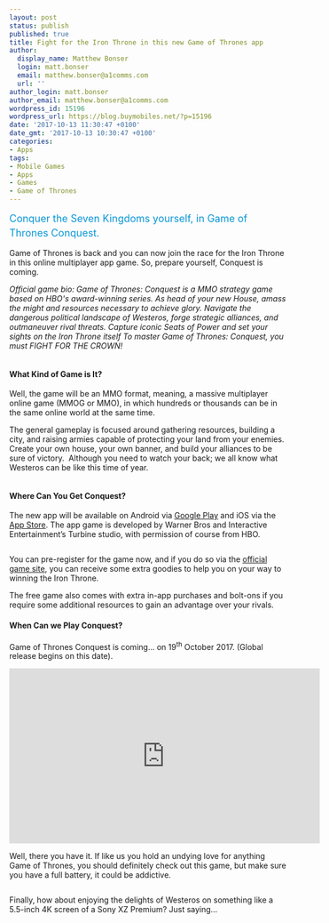 ```yaml
---
layout: post
status: publish
published: true
title: Fight for the Iron Throne in this new Game of Thrones app
author:
  display_name: Matthew Bonser
  login: matt.bonser
  email: matthew.bonser@a1comms.com
  url: ''
author_login: matt.bonser
author_email: matthew.bonser@a1comms.com
wordpress_id: 15196
wordpress_url: https://blog.buymobiles.net/?p=15196
date: '2017-10-13 11:30:47 +0100'
date_gmt: '2017-10-13 10:30:47 +0100'
categories:
- Apps
tags:
- Mobile Games
- Apps
- Games
- Game of Thrones
---
```

<p><span class="postStandFirst" style="color: #0896d5; line-height: 26px; font-size: 18px;">Conquer the Seven Kingdoms yourself, in Game of Thrones Conquest.</span></p>
<p>Game of Thrones is back and you can now join the race for the Iron Throne in this online multiplayer app game. So, prepare yourself, Conquest is coming.</p>
<p><em>Official game bio: Game of Thrones: Conquest is a MMO strategy game based on HBO's award-winning series. As head of your new House, amass the might and resources necessary to achieve glory. Navigate the dangerous political landscape of Westeros, forge strategic alliances, and outmaneuver rival threats. Capture iconic Seats of Power and set your sights on the Iron Throne itself To master Game of Thrones: Conquest, you must FIGHT FOR THE CROWN!</em></p>
<p><img class="aligncenter size-full wp-image-15205" src="https://lh3.googleusercontent.com/ebNg3TTuEppqfoJAV1Fi9zembNt1L8iphYvr82nu1PalNyLcA0wToso854dW9IZ0ki5JszuDwf6ne2xZja2EqbgrIg=s0" alt="" /></p>
<h4>What Kind of Game is It?</h4>
<p>Well, the game will be an MMO format, meaning, a massive multiplayer online game (MMOG or MMO), in which hundreds or thousands can be in the same online world at the same time.</p>
<p>The general gameplay is focused around gathering resources, building a city, and raising armies capable of protecting your land from your enemies. Create your own house, your own banner, and build your alliances to be sure of victory.&nbsp; Although you need to&nbsp;watch your back; we all know what Westeros can be like this time of year.</p>
<p><img class="aligncenter size-full wp-image-15204" src="https://lh3.googleusercontent.com/9v5GJBYj7VbX0u7jp_R9igC8c7-0W6LoV2IuvGx8PIuyl4BZRS1keFgtNuo1mTzTn2WVHd9WzGOanBfeqoW3UriN9g=s0" alt="" /></p>
<h4>Where Can You Get Conquest?</h4>
<p>The new app will be available on Android via <a href="https://play.google.com/store/apps/details?id=com.wb.goog.got.conquest&amp;hl=en" target="_blank" rel="noopener noreferrer">Google Play</a> and iOS via the <a href="https://itunes.apple.com/ph/app/game-of-thrones-conquest/id1035712810?mt=8" target="_blank" rel="noopener noreferrer">App Store</a>. The app game is developed by Warner Bros and Interactive Entertainment&rsquo;s Turbine studio, with permission of course from HBO.</p>
<p><img class="aligncenter size-full wp-image-15201" src="https://lh3.googleusercontent.com/ZGtJoA5RkEoh4J2rG2CMt4rwCaP_Ba9mnQXgvfw37hHKeFsbc7w-aAFlZB78ujPZNWduLocF7aOZkrhOt97HX8s=s0" alt="" /></p>
<p>You can pre-register for the game now, and if you do so via the <a href="https://gotconquest.com/" target="_blank" rel="noopener noreferrer">official game site</a>, you can receive some extra goodies to help you on your way to winning the Iron Throne.</p>
<p>The free game also comes with extra in-app purchases and bolt-ons if you require some additional resources to gain an advantage over your rivals.</p>
<h4>When Can we Play Conquest?</h4>
<p>Game of Thrones Conquest is coming... on 19<sup>th</sup> October 2017. (Global release begins on this date).</p>
<p><iframe src="https://www.youtube.com/embed/jGJEFiu3zBA" width="560" height="315" frameborder="0" allowfullscreen="allowfullscreen"></iframe></p>
<p>Well, there you have it. If like us you hold an undying love for anything Game of Thrones, you should definitely check out this game, but make sure you have a full battery, it could be addictive.</p>
<p><img class="aligncenter size-full wp-image-15226" src="https://lh3.googleusercontent.com/_f0ViylwICDEBq8JgFy6UZeeRlCRnGb2CzDjiZCd2MCWLXYa9Rta-jcvsyDXb3h2tfumheb8a_qw7rpfqHceaY3H3w=s0" alt="" /></p>
<p>Finally, how about enjoying the delights of Westeros on something like a 5.5-inch 4K screen of a Sony XZ Premium?&nbsp;Just saying&hellip;</p>
